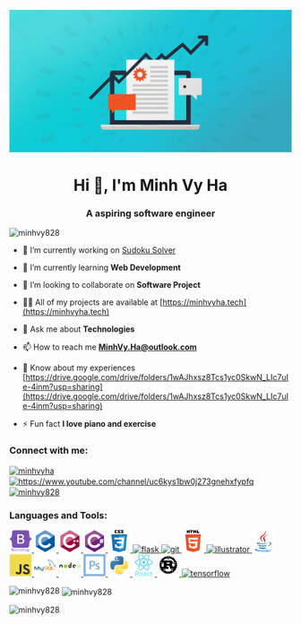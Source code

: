 ![](https://raw.githubusercontent.com/minhvy828/minhvy828/main/a.gif)
<h1 align="center">Hi 👋, I'm Minh Vy Ha</h1>
<h3 align="center">A aspiring software engineer</h3>

<p align="left"> <img src="https://komarev.com/ghpvc/?username=minhvy828&label=Profile%20views&color=0e75b6&style=flat" alt="minhvy828" /> </p>

- 🔭 I’m currently working on [Sudoku Solver](https://github.com/minhvy828/Sudoku)

- 🌱 I’m currently learning **Web Development**

- 👯 I’m looking to collaborate on **Software Project**

- 👨‍💻 All of my projects are available at [https://minhvyha.tech](https://minhvyha.tech)

- 💬 Ask me about **Technologies**

- 📫 How to reach me **MinhVy.Ha@outlook.com**

- 📄 Know about my experiences [https://drive.google.com/drive/folders/1wAJhxsz8Tcs1yc0SkwN_LIc7uIe-4inm?usp=sharing](https://drive.google.com/drive/folders/1wAJhxsz8Tcs1yc0SkwN_LIc7uIe-4inm?usp=sharing)

- ⚡ Fun fact **I love piano and exercise**

<h3 align="left">Connect with me:</h3>
<p align="left">
<a href="https://linkedin.com/in/minhvyha" target="blank"><img align="center" src="https://raw.githubusercontent.com/rahuldkjain/github-profile-readme-generator/master/src/images/icons/Social/linked-in-alt.svg" alt="minhvyha" height="30" width="40" /></a>
<a href="https://www.youtube.com/c/https://www.youtube.com/channel/uc6kys1bw0j273gnehxfypfq" target="blank"><img align="center" src="https://raw.githubusercontent.com/rahuldkjain/github-profile-readme-generator/master/src/images/icons/Social/youtube.svg" alt="https://www.youtube.com/channel/uc6kys1bw0j273gnehxfypfq" height="30" width="40" /></a>
<a href="https://www.leetcode.com/minhvy828" target="blank"><img align="center" src="https://raw.githubusercontent.com/rahuldkjain/github-profile-readme-generator/master/src/images/icons/Social/leet-code.svg" alt="minhvy828" height="30" width="40" /></a>
</p>

<h3 align="left">Languages and Tools:</h3>
<p align="left"> <a href="https://getbootstrap.com" target="_blank" rel="noreferrer"> <img src="https://raw.githubusercontent.com/devicons/devicon/master/icons/bootstrap/bootstrap-plain-wordmark.svg" alt="bootstrap" width="40" height="40"/> </a> <a href="https://www.cprogramming.com/" target="_blank" rel="noreferrer"> <img src="https://raw.githubusercontent.com/devicons/devicon/master/icons/c/c-original.svg" alt="c" width="40" height="40"/> </a> <a href="https://www.w3schools.com/cpp/" target="_blank" rel="noreferrer"> <img src="https://raw.githubusercontent.com/devicons/devicon/master/icons/cplusplus/cplusplus-original.svg" alt="cplusplus" width="40" height="40"/> </a> <a href="https://www.w3schools.com/cs/" target="_blank" rel="noreferrer"> <img src="https://raw.githubusercontent.com/devicons/devicon/master/icons/csharp/csharp-original.svg" alt="csharp" width="40" height="40"/> </a> <a href="https://www.w3schools.com/css/" target="_blank" rel="noreferrer"> <img src="https://raw.githubusercontent.com/devicons/devicon/master/icons/css3/css3-original-wordmark.svg" alt="css3" width="40" height="40"/> </a> <a href="https://flask.palletsprojects.com/" target="_blank" rel="noreferrer"> <img src="https://www.vectorlogo.zone/logos/pocoo_flask/pocoo_flask-icon.svg" alt="flask" width="40" height="40"/> </a> <a href="https://git-scm.com/" target="_blank" rel="noreferrer"> <img src="https://www.vectorlogo.zone/logos/git-scm/git-scm-icon.svg" alt="git" width="40" height="40"/> </a> <a href="https://www.w3.org/html/" target="_blank" rel="noreferrer"> <img src="https://raw.githubusercontent.com/devicons/devicon/master/icons/html5/html5-original-wordmark.svg" alt="html5" width="40" height="40"/> </a> <a href="https://www.adobe.com/in/products/illustrator.html" target="_blank" rel="noreferrer"> <img src="https://www.vectorlogo.zone/logos/adobe_illustrator/adobe_illustrator-icon.svg" alt="illustrator" width="40" height="40"/> </a> <a href="https://www.java.com" target="_blank" rel="noreferrer"> <img src="https://raw.githubusercontent.com/devicons/devicon/master/icons/java/java-original.svg" alt="java" width="40" height="40"/> </a> <a href="https://developer.mozilla.org/en-US/docs/Web/JavaScript" target="_blank" rel="noreferrer"> <img src="https://raw.githubusercontent.com/devicons/devicon/master/icons/javascript/javascript-original.svg" alt="javascript" width="40" height="40"/> </a> <a href="https://www.mysql.com/" target="_blank" rel="noreferrer"> <img src="https://raw.githubusercontent.com/devicons/devicon/master/icons/mysql/mysql-original-wordmark.svg" alt="mysql" width="40" height="40"/> </a> <a href="https://nodejs.org" target="_blank" rel="noreferrer"> <img src="https://raw.githubusercontent.com/devicons/devicon/master/icons/nodejs/nodejs-original-wordmark.svg" alt="nodejs" width="40" height="40"/> </a> <a href="https://www.photoshop.com/en" target="_blank" rel="noreferrer"> <img src="https://raw.githubusercontent.com/devicons/devicon/master/icons/photoshop/photoshop-line.svg" alt="photoshop" width="40" height="40"/> </a> <a href="https://www.python.org" target="_blank" rel="noreferrer"> <img src="https://raw.githubusercontent.com/devicons/devicon/master/icons/python/python-original.svg" alt="python" width="40" height="40"/> </a> <a href="https://reactjs.org/" target="_blank" rel="noreferrer"> <img src="https://raw.githubusercontent.com/devicons/devicon/master/icons/react/react-original-wordmark.svg" alt="react" width="40" height="40"/> </a> <a href="https://www.rust-lang.org" target="_blank" rel="noreferrer"> <img src="https://raw.githubusercontent.com/devicons/devicon/master/icons/rust/rust-plain.svg" alt="rust" width="40" height="40"/> </a> <a href="https://www.tensorflow.org" target="_blank" rel="noreferrer"> <img src="https://www.vectorlogo.zone/logos/tensorflow/tensorflow-icon.svg" alt="tensorflow" width="40" height="40"/> </a> </p>

<p><img align="left" src="https://github-readme-stats.vercel.app/api/top-langs?username=minhvy828&show_icons=true&theme=dark&hide_border=true&cache_seconds=1800&locale=en&layout=compact" alt="minhvy828" /></p>

<p>&nbsp;<img align="center" src="https://github-readme-stats.vercel.app/api?username=minhvy828&show_icons=true&theme=dark&hide_border=true&locale=en" alt="minhvy828" /></p>

<p><img align="center" src="https://github-readme-streak-stats.herokuapp.com/?user=minhvy828&theme=dark" alt="minhvy828" /></p>

